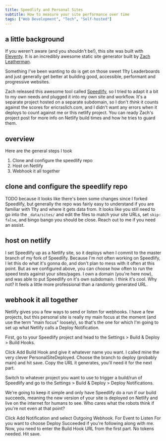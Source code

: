 ```yaml
---
title: Speedlify and Personal Sites
subtitle: How to measure your site performance over time
tags: ["Web Development", "Tech", "Self-hosted"]
---
```

## a little background

If you weren't aware (and you shouldn't be!), this site was built with [Eleventy](11ty.dev). It is an incredibly awesome static site generator built by [Zach Leatherman](zachleat.com).

Something I've been wanting to do is get on those sweet 11ty Leaderboards and just generally get better at building good, accessible, performant and progressive websites.

Zach released this awesome tool called [Speedlify](zachleat.com/web/speedlify), so I tried to adapt it a bit to my own needs and plugged it into my own site and workflow. It's a separate project hosted on a separate subdomain, so I don't *think* it counts against the scores for ericraslich.com, and I didn't want any errors when it deploys to count against me or this netlify project. You can ready Zach's project post for more info on Netlify build times and how he tries to guard them.

## overview

Here are the general steps I took

<!-- Markdown lists don't need actual ordered numbers. This makes them easy to re-order. -->
1. Clone and configure the speedlify repo
1. Host on Netlify
1. Webhook it all together

## clone and configure the speedlify repo

TODO because it looks like there's been some changes since I forked Speedlify, but generally the repo was fairly easy to understand if you are familiar with 11ty and where it gets data from. It looks like you still need to go into the `_data/sites/` and edit the files to match your site URLs, set `skip: false`, and bingo bango you should be close. Reach out to me if you need an assist.

## host on netlify

I set Speedlify up as a Netlify site, so it deploys when I commit to the master branch of my fork of Speedlify. Because I'm not often working on Speedlify, I let this do what it's gonna do, and don't plan to mess with it often at this point. But as we configured above, you can choose how often to run the speed tests against your sites/pages. I own a domain (you're here now), and was able to put Speedlify on it's own subdomain. I think it's cool. Why not? It feels a little more professional than a randomly generated URL.

## webhook it all together

Netlify gives you a few ways to send or listen for webhooks. I have a few projects, but this personal site is really my main focus at the moment (and use the term "main focus" loosely), so that's the one for which I'm going to set up what Netlify calls a Deploy Notification.

First, go to your Speedlify project and head to the Settings > Build & Deploy > Build Hooks.

Click Add Build Hook and give it whatever name you want. I called mine the very clever PersonalSiteDeployed. Choose the branch to deploy (probably main) and hit save. Copy the URL it generates, you'll need it for the next part.

Switch to whatever project you want to use to trigger a build/run of Speedlify and go to the Settings > Build & Deploy > Deploy Notifications.

We're going to keep it simple and only have Speedlify do a run if our build succeeds, meaning the new version of your site is deployed on Netlify and live on the internet for humans to see. Who cares what the robots think if you're not even at that point?

Click Add Notification and select Outgoing Webhook. For Event to Listen For you want to choose Deploy Succeeded if you're following along with me. Now, you need to enter the Build Hook URL from the first part. No tokens needed. Hit save.